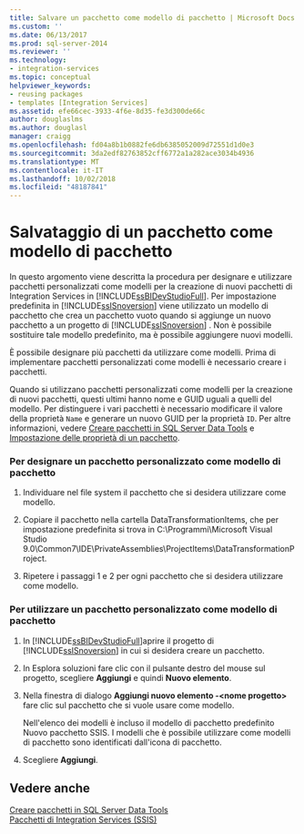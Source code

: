 ```yaml
---
title: Salvare un pacchetto come modello di pacchetto | Microsoft Docs
ms.custom: ''
ms.date: 06/13/2017
ms.prod: sql-server-2014
ms.reviewer: ''
ms.technology:
- integration-services
ms.topic: conceptual
helpviewer_keywords:
- reusing packages
- templates [Integration Services]
ms.assetid: efe66cec-3933-4f6e-8d35-fe3d300de66c
author: douglaslms
ms.author: douglasl
manager: craigg
ms.openlocfilehash: fd04a8b1b0882fe6db6385052009d72551d1d0e3
ms.sourcegitcommit: 3da2edf82763852cff6772a1a282ace3034b4936
ms.translationtype: MT
ms.contentlocale: it-IT
ms.lasthandoff: 10/02/2018
ms.locfileid: "48187841"
---
```

# <a name="save-a-package-as-a-package-template"></a>Salvataggio di un pacchetto come modello di pacchetto
  In questo argomento viene descritta la procedura per designare e utilizzare pacchetti personalizzati come modelli per la creazione di nuovi pacchetti di Integration Services in [!INCLUDE[ssBIDevStudioFull](../includes/ssbidevstudiofull-md.md)]. Per impostazione predefinita in [!INCLUDE[ssISnoversion](../includes/ssisnoversion-md.md)] viene utilizzato un modello di pacchetto che crea un pacchetto vuoto quando si aggiunge un nuovo pacchetto a un progetto di [!INCLUDE[ssISnoversion](../includes/ssisnoversion-md.md)] . Non è possibile sostituire tale modello predefinito, ma è possibile aggiungere nuovi modelli.  
  
 È possibile designare più pacchetti da utilizzare come modelli. Prima di implementare pacchetti personalizzati come modelli è necessario creare i pacchetti.  
  
 Quando si utilizzano pacchetti personalizzati come modelli per la creazione di nuovi pacchetti, questi ultimi hanno nome e GUID uguali a quelli del modello. Per distinguere i vari pacchetti è necessario modificare il valore della proprietà `Name` e generare un nuovo GUID per la proprietà `ID`. Per altre informazioni, vedere [Creare pacchetti in SQL Server Data Tools](create-packages-in-sql-server-data-tools.md) e [Impostazione delle proprietà di un pacchetto](set-package-properties.md).  
  
### <a name="to-designate-a-custom-package-as-a-package-template"></a>Per designare un pacchetto personalizzato come modello di pacchetto  
  
1.  Individuare nel file system il pacchetto che si desidera utilizzare come modello.  
  
2.  Copiare il pacchetto nella cartella DataTransformationItems, che per impostazione predefinita si trova in C:\Programmi\Microsoft Visual Studio 9.0\Common7\IDE\PrivateAssemblies\ProjectItems\DataTransformationProject.  
  
3.  Ripetere i passaggi 1 e 2 per ogni pacchetto che si desidera utilizzare come modello.  
  
### <a name="to-use-a-custom-package-as-a-package-template"></a>Per utilizzare un pacchetto personalizzato come modello di pacchetto  
  
1.  In [!INCLUDE[ssBIDevStudioFull](../includes/ssbidevstudiofull-md.md)]aprire il progetto di [!INCLUDE[ssISnoversion](../includes/ssisnoversion-md.md)] in cui si desidera creare un pacchetto.  
  
2.  In Esplora soluzioni fare clic con il pulsante destro del mouse sul progetto, scegliere **Aggiungi** e quindi **Nuovo elemento**.  
  
3.  Nella finestra di dialogo **Aggiungi nuovo elemento -\<nome progetto>** fare clic sul pacchetto che si vuole usare come modello.  
  
     Nell'elenco dei modelli è incluso il modello di pacchetto predefinito Nuovo pacchetto SSIS. I modelli che è possibile utilizzare come modelli di pacchetto sono identificati dall'icona di pacchetto.  
  
4.  Scegliere **Aggiungi**.  
  
## <a name="see-also"></a>Vedere anche  
 [Creare pacchetti in SQL Server Data Tools](create-packages-in-sql-server-data-tools.md)   
 [Pacchetti di Integration Services &#40;SSIS&#41;](../../2014/integration-services/integration-services-ssis-packages.md)  
  
  
